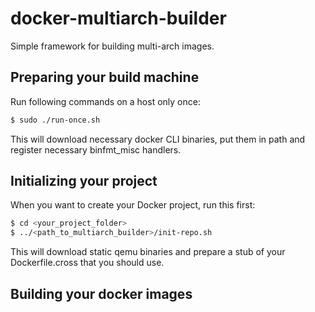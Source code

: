 # docker-multiarch-builder
Simple framework for building multi-arch images.

## Preparing your build machine

Run following commands on a host only once:
```bash
$ sudo ./run-once.sh
```

This will download necessary docker CLI binaries, put them in path and register necessary binfmt_misc handlers.

## Initializing your project

When you want to create your Docker project, run this first:

```bash
$ cd <your_project_folder>
$ ../<path_to_multiarch_builder>/init-repo.sh
```

This will download static qemu binaries and prepare a stub of your Dockerfile.cross that you should use. 

## Building your docker images
